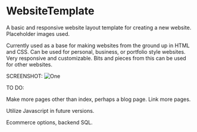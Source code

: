 # WebsiteTemplate
A basic and responsive website layout template for creating a new website. Placeholder images used.


Currently used as a base for making websites from the ground up in HTML and CSS. Can be used for personal, business, or portfolio style websites. Very responsive and customizable. Bits and pieces from this can be used for other websites.

SCREENSHOT:
![One](https://raw.githubusercontent.com/amvitkus/website-template/master/11.png)


TO DO:


Make more pages other than index, perhaps a blog page. Link more pages.


Utilize Javascript in future versions.


Ecommerce options, backend SQL.
